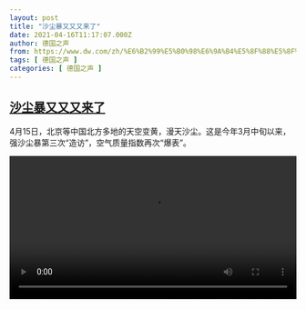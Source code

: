 ```yaml
---
layout: post
title: "沙尘暴又又又来了"
date: 2021-04-16T11:17:07.000Z
author: 德国之声
from: https://www.dw.com/zh/%E6%B2%99%E5%B0%98%E6%9A%B4%E5%8F%88%E5%8F%88%E5%8F%88%E6%9D%A5%E4%BA%86/a-57226688
tags: [ 德国之声 ]
categories: [ 德国之声 ]
---
```

<!--1618571827000-->
[沙尘暴又又又来了](https://www.dw.com/zh/%E6%B2%99%E5%B0%98%E6%9A%B4%E5%8F%88%E5%8F%88%E5%8F%88%E6%9D%A5%E4%BA%86/a-57226688)
------

<div>
<p>4月15日，北京等中国北方多地的天空变黄，漫天沙尘。这是今年3月中旬以来，强沙尘暴第三次“造访”，空气质量指数再次“爆表”。</small></p><video src="https://tvdownloaddw-a.akamaihd.net/dwtv_video/flv/vdt_zh/2021/bchi210416_001_3e590bchi_210416_sandsturm_sd_sor.mp4" controls style="width:100%"></video>
</div>
